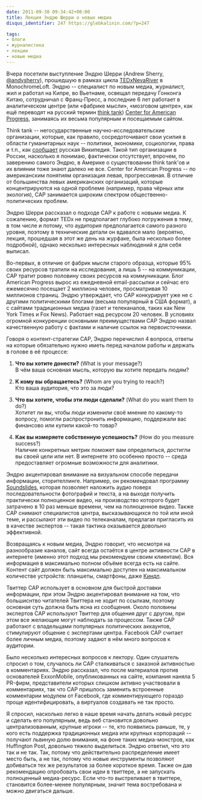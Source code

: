 ```yaml
---
date: 2011-09-30 09:34:42+00:00
title: Лекция Эндрю Шерри о новых медиа
disqus_identifier: 247 https://glebkalinin.com/?p=247

tags:
- блоги
- журналистика
- лекции
- новые медиа
---
```


Вчера посетили выступление Эндрю Шерри (Andrew Sherry, [@andysherry](http://twitter.com/andysherry)), прошедшую в рамках цикла [TEDxNevaRiver](http://tedxnevariver.com/) в MonochromeLoft. Эндрю -- специалист по новым медиа, журналист, жил и работал на Кипре, во Вьетнаме, освещал передачу Гонконга Китаю, сотрудничал с Франц-Пресс, а последние 6 лет работает в аналитическом центре (или «фабрике мысли», «мозговом центре», как ещё переводят на русский термин [think tank](http://en.wikipedia.org/wiki/Think_tank)) [Center for American Progress](http://www.americanprogress.org/), занимаясь их весьма популярным и посещаемым сайтом. 

Think tank -- негосударственные научно-исследовательские организации, которые, как правило, сосредоточивают свои усилия в области гуманитарных наук -- политики, экономики, социологии, права и т.п., как [сообщает](http://ru.wikipedia.org/wiki/%D0%A4%D0%B0%D0%B1%D1%80%D0%B8%D0%BA%D0%B0_%D0%BC%D1%8B%D1%81%D0%BB%D0%B8) русская Википедия. Такой тип организации в России, насколько я понимаю, фактически отсутствует, впрочем, по заверению самого Эндрю, в Америке о существовании think tank'ов и их влиянии тоже знают далеко не все. Center for American Progress -- по американским понятиям организация левая, прогрессивная. В отличие от большинства левых американских организаций, которые концентрируются на одной проблеме (например, права чёрных или экология), CAP занимается широким спектром общественно-политических проблем.

<!-- more -->

Эндрю Шерри рассказал о подходе CAP к работе с новыми медиа. К сожалению, формат TEDx не предполагает глубоко погружения в тему, в том числе и потому, что аудитория предполагается самого разного уровня, поэтому в технические детали он вдавался мало (вероятно, лекция, прошедшая в этот же день на журфаке, была несколько более подробной), однако несколько интересных наблюдений я для себя выписал.

Во-первых, в отличие от фабрик мысли старого образца, которые 95% своих ресурсов тратили на исследования, а лишь 5 -- на коммуникации, CAP тратит ровно половину своих ресурсов на коммуникации. Блог American Progress вырос из ежедневной email-рассылки и сейчас его ежемесячно посещает 2 миллиона человек, просматривая 10 миллионов страниц. Эндрю утверждает, что CAP конкурирует уже не с другими политическими блогами (весьма популярный в США формат), а с сайтами традиционных медиа (газет и телеканалов, таких как New York Times и Fox News). Работает над ресурсом 20 человек. В условиях огромной конкуренции основными преимуществами CAP Эндрю назвал качественную работу с фактами и наличие ссылок на первоисточники.

Говоря о контент-стратегии CAP, Эндрю перечислил 4 вопроса, ответы на которые обязательно нужно иметь перед началом работы и держать в голове в её процессе:




	
  1. **Что вы хотите донести?** (What is your message?)  
В чём ваша основная мысль, которую вы хотите передать людям?

	
  2. **К кому вы обращаетесь?** (Whom are you trying to reach?)  
Кто ваша аудитория, что это за люди?

	
  3. **Что вы хотите, чтобы эти люди сделали?** (What do you want them to do?)  
Хотитет ли вы, чтобы люди изменили своё мнение по какому-то вопросу, помогли распростронить информацию, поддержали вас финансово или купили какой-то товар?

	
  4. **Как вы измеряете собственную успешность?** (How do you measure success?)  
Наличие конкретных метрик поможет вам определиться, достигли вы своей цели или нет. В интернете это особенно просто -- среда предоставляет огромные возможности для аналитики.



Эндрю акцентировал внимание на визуальном способе передачи информации, сторителлинге. Например, он рекомендовал программу [Soundslides](http://soundslides.com/), которая позволяет наложить аудио поверх последовательности фотографий и текста, а на выходе получить практически полноценное видео, на производство которого будет затрачено в 10 раз меньше времени, чем на полноценное видео. Также CAP снимают специалистов центра, высказывающихся по той или иной теме, и рассылают эти видео по телеканалам, предлагая пригласить их в качестве экспертов -- такая тактика оказывается довольно эффективной.

Возвращаясь к новым медиа, Эндрю говорит, что несмотря на разнообразие каналов, сайт всегда остаётся в центре активности CAP в интернете (именно этот подход мы рекомендуем своим клиентам). Вся информация в максимально полном объёме всегда есть на сайте. Контент сайт должен быть максимально доступен на максимальном количестве устройств: планшеты, смартфоны, даже [Киндл](https://glebkalinin.com/reading-on-kindle/).

Твиттер CAP использует в основном для быстрой доставки информации, при этом Эндрю акцентировал внимание на том, что большиснтво читателей Твиттера не ходит по ссылкам, поэтому основная суть должна быть ясна из сообщения. Около половины экспертов CAP используют Твиттер для общения друг с другом, при этом все желающие могут наблюдать за процессом. Также CAP работают с владельцами популярных политических аккаунтов, стимулируют общение с экспертами центра. Facebook CAP считает более личным медиа, поэтому задают в нём много вопросов к аудитории.

Было несколько интересных вопросов к лектору. Один слушатель спросил о том, случалось ли CAP сталкиваться с заказной активностью в комментариях. Эндрю рассказал, что после материалов против основателей ExxonMobile, опубликованных на сайте, компания наняла 5 PR-фирм, представители которых слишком активно участвовали в комментариях, так что CAP пришлось заменить встроенные комментарии модулем от Facebook, где комментирующего гораздо проще идентифицировать, а виртуалов создавать не так просто.

Я спросил, насколько легко в наше время начать делать новый ресурс и сделать его популярным, ведь веб становится довольно централизованным, крупные игроки -- те, кто появились раньше, те, у кого есть поддержка традиционных медиа или крупных корпораций -- получают львиную долю внимания, на фоне таких медиа-монстров, как Huffington Post, довольно тяжело выделиться. Эндрю ответил, что это так и не так. Так, потому что действительно распределение имеет место быть, а не так, потому что новые инструменты позволяют добиваться тех же результатов за более короткое время. Также он дав рекомендацию опробовать свои идеи в твиттере, а не запускать полноценный медиа-ресурс. Если что-то выстреливает в твиттере, становится более-менее популярным, значит тема востребована и можно двигаться дальше.
